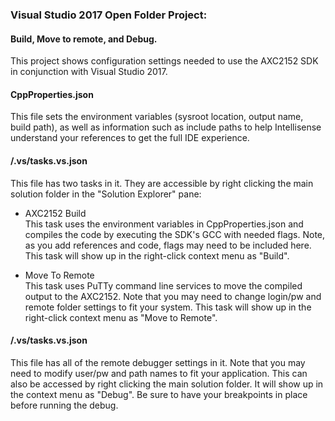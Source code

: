 
### Visual Studio 2017 Open Folder Project:  
#### Build, Move to remote, and Debug.  

This project shows configuration settings needed to use the AXC2152 SDK in conjunction with Visual Studio 2017.  

#### CppProperties.json  
  This file sets the environment variables (sysroot location, output name, build path), as well as information such as include paths to help Intellisense understand your references to get the full IDE experience.  
  
#### /.vs/tasks.vs.json  

This file has two tasks in it.  They are accessible by right clicking the main solution folder in the "Solution Explorer" pane:  
  
* AXC2152 Build  
  This task uses the environment variables in CppProperties.json and compiles the code by executing the SDK's GCC with needed flags. Note, as you add references and code, flags may need to be included here.  This task will show up in the right-click context menu as "Build".  
  
* Move To Remote  
  This task uses PuTTy command line services to move the compiled output to the AXC2152. Note that you may need to change login/pw and remote folder settings to fit your system.  This task will show up in the right-click context menu as "Move to Remote".  
       
#### /.vs/tasks.vs.json  
  This file has all of the remote debugger settings in it. Note that you may need to modify user/pw and path names to fit your application.  This can also be accessed by right clicking the main solution folder.  It will show up in the context menu as "Debug". Be sure to have your breakpoints in place before running the debug.  
